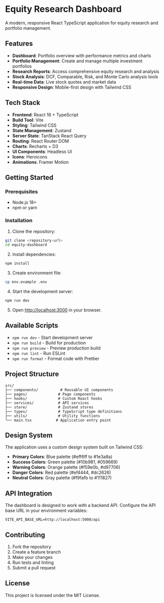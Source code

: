 # Equity Research Dashboard

A modern, responsive React TypeScript application for equity research and portfolio management.

## Features

- **Dashboard**: Portfolio overview with performance metrics and charts
- **Portfolio Management**: Create and manage multiple investment portfolios
- **Research Reports**: Access comprehensive equity research and analysis
- **Stock Analysis**: DCF, Comparable, Risk, and Monte Carlo analysis tools
- **Real-time Data**: Live stock quotes and market data
- **Responsive Design**: Mobile-first design with Tailwind CSS

## Tech Stack

- **Frontend**: React 18 + TypeScript
- **Build Tool**: Vite
- **Styling**: Tailwind CSS
- **State Management**: Zustand
- **Server State**: TanStack React Query
- **Routing**: React Router DOM
- **Charts**: Recharts + D3
- **UI Components**: Headless UI
- **Icons**: Heroicons
- **Animations**: Framer Motion

## Getting Started

### Prerequisites

- Node.js 18+ 
- npm or yarn

### Installation

1. Clone the repository:
```bash
git clone <repository-url>
cd equity-dashboard
```

2. Install dependencies:
```bash
npm install
```

3. Create environment file:
```bash
cp env.example .env
```

4. Start the development server:
```bash
npm run dev
```

5. Open [http://localhost:3000](http://localhost:3000) in your browser.

## Available Scripts

- `npm run dev` - Start development server
- `npm run build` - Build for production
- `npm run preview` - Preview production build
- `npm run lint` - Run ESLint
- `npm run format` - Format code with Prettier

## Project Structure

```
src/
├── components/          # Reusable UI components
├── pages/              # Page components
├── hooks/              # Custom React hooks
├── services/           # API services
├── store/              # Zustand stores
├── types/              # TypeScript type definitions
├── utils/              # Utility functions
└── main.tsx           # Application entry point
```

## Design System

The application uses a custom design system built on Tailwind CSS:

- **Primary Colors**: Blue palette (#eff6ff to #1e3a8a)
- **Success Colors**: Green palette (#10b981, #059669)
- **Warning Colors**: Orange palette (#f59e0b, #d97706)
- **Danger Colors**: Red palette (#ef4444, #dc2626)
- **Neutral Colors**: Gray palette (#f9fafb to #111827)

## API Integration

The dashboard is designed to work with a backend API. Configure the API base URL in your environment variables:

```env
VITE_API_BASE_URL=http://localhost:5000/api
```

## Contributing

1. Fork the repository
2. Create a feature branch
3. Make your changes
4. Run tests and linting
5. Submit a pull request

## License

This project is licensed under the MIT License.
